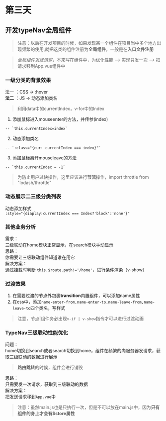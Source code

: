 # 第三天

## 开发typeNav全局组件

>注意：以后在开发项目的时候，如果发现某一个组件在项目当中多个地方出现频繁的使用,就把这类的组件注册为**全局组件**，一般是在**入口文件注册**

> *全局组件发送请求*，本来写在组件中，为优化性能 --> 实现只发一次 --> 把请求移到App.vue组件中

### 一级分类的背景效果

法一 ：CSS -> :hover  
**法二** ：JS -> 动态添加类名  

>利用data中的currentIndex，v-for中的Index

  1. 添加鼠标进入mouseenter的方法，并传参(index)  

    -- `this.currentIndex=index`
  2. 动态添加类名  

    -- `:class="{cur: currentIndex === index}"`
  3. 添加鼠标离开mouseleave的方法  

    -- `this.currentIndex = -1`

  >为防止用户过快操作，这里应该进行**节流**操作，import throttle from "lodash/throttle"

### 动态展示二三级分类列表

动态添加样式  
`:style="{diaplay:currentIndex === Index?'block':'none'}"`

### 其他业务分析

需求：  
三级联动在home模块正常显示，在search模块手动显示  
思路：  
你需要让三级联动组件知道谁在用它  
解决方案：  
通过挂载时判断 `this.$route.path!='/home'`，进行条件渲染（v-show）

### 过渡效果

1. 在需要过渡的节点外包裹**transition**内置组件，可以添加name属性
2. 在css中，添加`name-enter-from,name-enter-to,name-leave-from,name-leave-to`四个类名，写样式

>注意，节点|组件务必出现`v-if | v-show`指令才可以进行过渡动画

### TypeNav三级联动**性能优化**

问题：  
home切换到search或者search切换到home，组件在频繁的向服务器发请求，获取三级联动的数据进行展示

>**路由跳转**的时候，组件会进行销毁

思路：  
只需要发一次请求，获取到三级联动的数据  
解决方案：  
把发送请求移到`App.vue`中

>注意：虽然main.js也是只执行一次，但是不可以放在main.js中，因为**只有组件的身上才会有$store属性**

